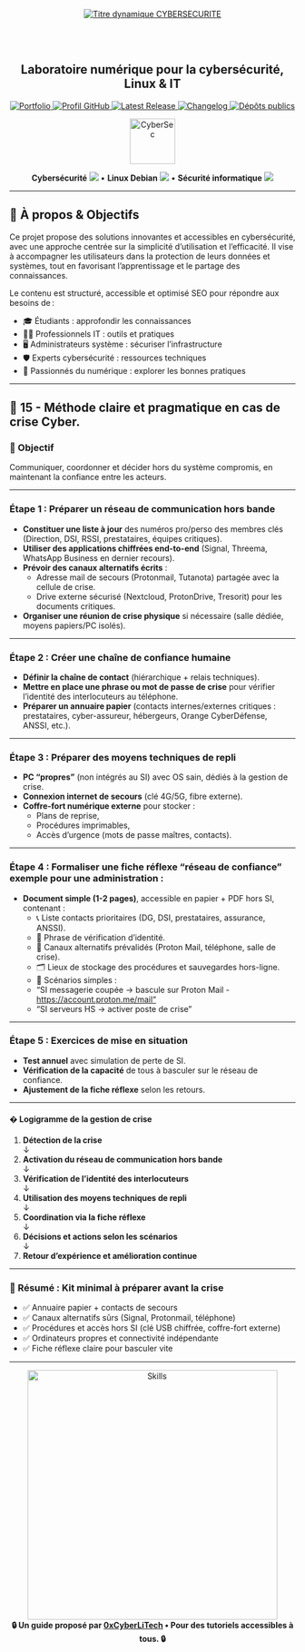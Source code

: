 <div align="center">

  <br></br>
  
  <a href="https://github.com/0xCyberLiTech">
  <img src="https://readme-typing-svg.herokuapp.com?font=JetBrains+Mono&size=50&duration=6000&pause=1000000000&color=FF0048&center=true&vCenter=true&width=1100&lines=%3ECYBERSECURITE_" alt="Titre dynamique CYBERSECURITE" />
  </a>
  
  <br></br>

  <h2>Laboratoire numérique pour la cybersécurité, Linux & IT</h2>
  
  <p align="center">
      <a href="https://0xcyberlitech.github.io/">
        <img src="https://img.shields.io/badge/Portfolio-0xCyberLiTech-181717?logo=github&style=flat-square" alt="Portfolio" />
      </a>
      <a href="https://github.com/0xCyberLiTech">
        <img src="https://img.shields.io/badge/Profil-GitHub-181717?logo=github&style=flat-square" alt="Profil GitHub" />
      </a>
      <a href="https://github.com/0xCyberLiTech/Cybersecurite/releases/latest">
        <img src="https://img.shields.io/github/v/release/0xCyberLiTech/Cybersecurite?label=version" alt="Latest Release" />
      </a>
      <a href="https://github.com/0xCyberLiTech/Cybersecurite/blob/main/CHANGELOG.md">
        <img src="https://img.shields.io/badge/📄%20CHANGELOG-Cybersecurite-blue" alt="Changelog" />
      </a>
      <a href="https://github.com/0xCyberLiTech?tab=repositories">
        <img src="https://img.shields.io/badge/Dépôts-publics-blue?style=flat-square" alt="Dépôts publics" />
      </a>
  </p>

</div>

<!-- Optimisation SEO : mots-clés cybersécurité, sécurité informatique, Linux, Debian, administration système, réseau, IT, cryptographie, open source, pare-feu, proxy, reverse proxy, DNS, SSH, Docker, OpenVAS, SIEM, EDR, XDR, SOAR, pentest, forensic, logs, tutoriels, guides, formation, expertise, supervision, ressources techniques, étudiants, professionnels, passionnés, bonnes pratiques, protection des données, analyse de risques, cyberattaque, défense, conformité, audit, gestion de crise, sensibilisation, monitoring, cloud, virtualisation, DevSecOps. -->

<div align="center">
  <img src="https://img.icons8.com/fluency/96/000000/cyber-security.png" alt="CyberSec" width="80"/>
</div>

<div align="center">
  <p>
    <strong>Cybersécurité</strong> <img src="https://img.icons8.com/color/24/000000/lock--v1.png"/> • <strong>Linux Debian</strong> <img src="https://img.icons8.com/color/24/000000/linux.png"/> • <strong>Sécurité informatique</strong> <img src="https://img.icons8.com/color/24/000000/shield-security.png"/>
  </p>
</div>

---

## 🚀 À propos & Objectifs

Ce projet propose des solutions innovantes et accessibles en cybersécurité, avec une approche centrée sur la simplicité d’utilisation et l’efficacité. Il vise à accompagner les utilisateurs dans la protection de leurs données et systèmes, tout en favorisant l’apprentissage et le partage des connaissances.

Le contenu est structuré, accessible et optimisé SEO pour répondre aux besoins de :
- 🎓 Étudiants : approfondir les connaissances
- 👨‍💻 Professionnels IT : outils et pratiques
- 🖥️ Administrateurs système : sécuriser l’infrastructure
- 🛡️ Experts cybersécurité : ressources techniques
- 🚀 Passionnés du numérique : explorer les bonnes pratiques

---

## 🧭 15 - **Méthode claire et pragmatique en cas de crise Cyber**.
### 📌 Objectif
Communiquer, coordonner et décider hors du système compromis, en maintenant la confiance entre les acteurs.

---

### Étape 1 : Préparer un réseau de communication hors bande

- **Constituer une liste à jour** des numéros pro/perso des membres clés (Direction, DSI, RSSI, prestataires, équipes critiques).
- **Utiliser des applications chiffrées end-to-end** (Signal, Threema, WhatsApp Business en dernier recours).
- **Prévoir des canaux alternatifs écrits** :
  - Adresse mail de secours (Protonmail, Tutanota) partagée avec la cellule de crise.
  - Drive externe sécurisé (Nextcloud, ProtonDrive, Tresorit) pour les documents critiques.
- **Organiser une réunion de crise physique** si nécessaire (salle dédiée, moyens papiers/PC isolés).

---

### Étape 2 : Créer une chaîne de confiance humaine

- **Définir la chaîne de contact** (hiérarchique + relais techniques).
- **Mettre en place une phrase ou mot de passe de crise** pour vérifier l’identité des interlocuteurs au téléphone.
- **Préparer un annuaire papier** (contacts internes/externes critiques : prestataires, cyber-assureur, hébergeurs, Orange CyberDéfense, ANSSI, etc.).

---

### Étape 3 : Préparer des moyens techniques de repli

- **PC “propres”** (non intégrés au SI) avec OS sain, dédiés à la gestion de crise.
- **Connexion internet de secours** (clé 4G/5G, fibre externe).
- **Coffre-fort numérique externe** pour stocker :
  - Plans de reprise,
  - Procédures imprimables,
  - Accès d’urgence (mots de passe maîtres, contacts).

---

### Étape 4 : Formaliser une fiche réflexe “réseau de confiance” exemple pour une administration :

- **Document simple (1-2 pages)**, accessible en papier + PDF hors SI, contenant :
  - 📞 Liste contacts prioritaires (DG, DSI, prestataires, assurance, ANSSI).
  - 🔑 Phrase de vérification d’identité.
  - 📡 Canaux alternatifs prévalidés (Proton Mail, téléphone, salle de crise).
  - 🗂️ Lieux de stockage des procédures et sauvegardes hors-ligne.
  - 🚦 Scénarios simples :  
   - “SI messagerie coupée → bascule sur Proton Mail - https://account.proton.me/mail“ 
   - “SI serveurs HS → activer poste de crise”

---

### Étape 5 : Exercices de mise en situation

- **Test annuel** avec simulation de perte de SI.
- **Vérification de la capacité** de tous à basculer sur le réseau de confiance.
- **Ajustement de la fiche réflexe** selon les retours.

---

#### � Logigramme de la gestion de crise

1. **Détection de la crise**  
  ↓  
2. **Activation du réseau de communication hors bande**  
  ↓  
3. **Vérification de l’identité des interlocuteurs**  
  ↓  
4. **Utilisation des moyens techniques de repli**  
  ↓  
5. **Coordination via la fiche réflexe**  
  ↓  
6. **Décisions et actions selon les scénarios**  
  ↓  
7. **Retour d’expérience et amélioration continue**

---

### 🔑 Résumé : Kit minimal à préparer avant la crise

- ✅ Annuaire papier + contacts de secours
- ✅ Canaux alternatifs sûrs (Signal, Protonmail, téléphone)
- ✅ Procédures et accès hors SI (clé USB chiffrée, coffre-fort externe)
- ✅ Ordinateurs propres et connectivité indépendante
- ✅ Fiche réflexe claire pour basculer vite

---

<div align="center">
  <a href="https://github.com/0xCyberLiTech" target="_blank" rel="noopener">
    <img src="https://skillicons.dev/icons?i=linux,debian,bash,docker,nginx,git,vim,python,markdown" alt="Skills" width="440">
  </a>
</div>

<div align="center">
  <b>🔒 Un guide proposé par <a href="https://github.com/0xCyberLiTech">0xCyberLiTech</a> • Pour des tutoriels accessibles à tous. 🔒</b>
</div>

